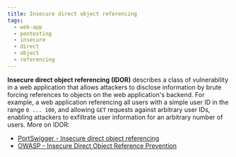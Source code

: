 ```yaml
---
title: Insecure direct object referencing
tags:
  - web-app
  - pentesting
  - insecure
  - direct
  - object
  - referencing
---
```


**Insecure direct object referencing (IDOR)** describes a class of vulnerability
in a web application that allows attackers to disclose information by brute
forcing references to objects on the web application's backend. For example, a
web application referencing all users with a simple user ID in the range
`0 ... 100`, and allowing `GET` requests against arbitrary user IDs, enabling
attackers to exfiltrate user information for an arbitrary number of users. More
on IDOR:

- [PortSwigger - Insecure direct object referencing](https://portswigger.net/web-security/access-control/idor)
- [OWASP - Insecure Direct Object Reference Prevention](https://cheatsheetseries.owasp.org/cheatsheets/Insecure_Direct_Object_Reference_Prevention_Cheat_Sheet.html#introduction)
